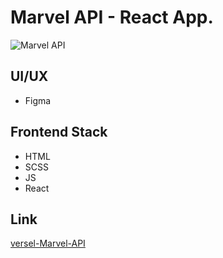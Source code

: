 # Marvel API - React App.

![Marvel API](https://kept.com.ua/core/cache/plugins/imageviewer/51469/6be5dd4de5b0b1f9e84721c46a31277cba66cdfea2f08977db5f4e29b24753de/1100x1100_cropped.jpg)

## UI/UX

- Figma

## Frontend Stack

- HTML
- SCSS
- JS
- React

## Link

[versel-Marvel-API](https://project-3-react-marvel.vercel.app)
